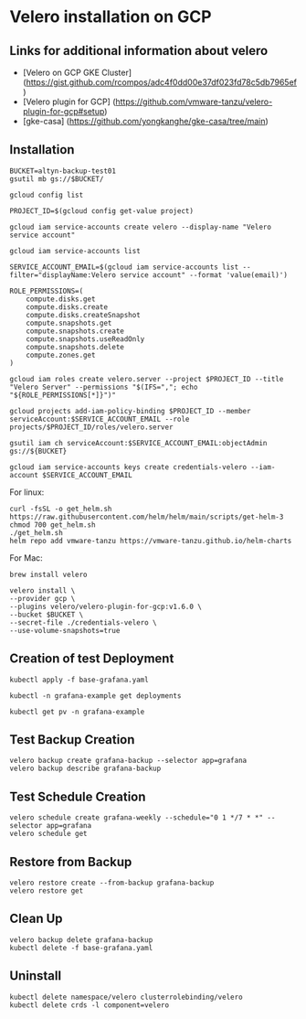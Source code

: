 # Velero installation on GCP
## Links for additional information about velero
* [Velero on GCP GKE Cluster] (https://gist.github.com/rcompos/adc4f0dd00e37df023fd78c5db7965ef)
* [Velero plugin for GCP] (https://github.com/vmware-tanzu/velero-plugin-for-gcp#setup)
* [gke-casa] (https://github.com/yongkanghe/gke-casa/tree/main)

## Installation
```
BUCKET=altyn-backup-test01
gsutil mb gs://$BUCKET/
```

```
gcloud config list
```

```
PROJECT_ID=$(gcloud config get-value project)
```

```
gcloud iam service-accounts create velero --display-name "Velero service account"
```

```
gcloud iam service-accounts list
```

```
SERVICE_ACCOUNT_EMAIL=$(gcloud iam service-accounts list --filter="displayName:Velero service account" --format 'value(email)')
```

```
ROLE_PERMISSIONS=(
    compute.disks.get
    compute.disks.create
    compute.disks.createSnapshot
    compute.snapshots.get
    compute.snapshots.create
    compute.snapshots.useReadOnly
    compute.snapshots.delete
    compute.zones.get
)
```

```
gcloud iam roles create velero.server --project $PROJECT_ID --title "Velero Server" --permissions "$(IFS=","; echo "${ROLE_PERMISSIONS[*]}")"
```

```
gcloud projects add-iam-policy-binding $PROJECT_ID --member serviceAccount:$SERVICE_ACCOUNT_EMAIL --role projects/$PROJECT_ID/roles/velero.server
```

```
gsutil iam ch serviceAccount:$SERVICE_ACCOUNT_EMAIL:objectAdmin gs://${BUCKET}
```

```
gcloud iam service-accounts keys create credentials-velero --iam-account $SERVICE_ACCOUNT_EMAIL
```

For linux:
```
curl -fsSL -o get_helm.sh https://raw.githubusercontent.com/helm/helm/main/scripts/get-helm-3
chmod 700 get_helm.sh
./get_helm.sh
helm repo add vmware-tanzu https://vmware-tanzu.github.io/helm-charts
```
For Mac:
```
brew install velero
```

```
velero install \
--provider gcp \
--plugins velero/velero-plugin-for-gcp:v1.6.0 \
--bucket $BUCKET \
--secret-file ./credentials-velero \
--use-volume-snapshots=true
```

## Creation of test Deployment
```
kubectl apply -f base-grafana.yaml
```

```
kubectl -n grafana-example get deployments
```

```
kubectl get pv -n grafana-example
```

## Test Backup Creation
```
velero backup create grafana-backup --selector app=grafana
velero backup describe grafana-backup
```

## Test Schedule Creation
```
velero schedule create grafana-weekly --schedule="0 1 */7 * *" --selector app=grafana
velero schedule get
```

## Restore from Backup
```
velero restore create --from-backup grafana-backup
velero restore get
```

## Clean Up
```
velero backup delete grafana-backup
kubectl delete -f base-grafana.yaml
```

## Uninstall
```
kubectl delete namespace/velero clusterrolebinding/velero
kubectl delete crds -l component=velero
```

